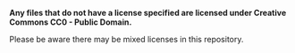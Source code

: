 **Any files that do not have a license specified are licensed under Creative Commons CC0 - Public Domain.**

Please be aware there may be mixed licenses in this repository.
